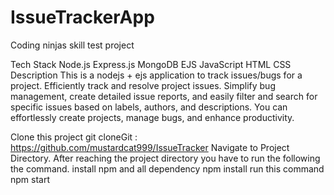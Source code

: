 # IssueTrackerApp
Coding ninjas skill test project

Tech Stack
Node.js
Express.js
MongoDB
EJS
JavaScript
HTML
CSS
Description
This is a nodejs + ejs application to track issues/bugs for a project. Efficiently track and resolve project issues. Simplify bug management, create detailed issue reports, and easily filter and search for specific issues based on labels, authors, and descriptions. You can effortlessly create projects, manage bugs, and enhance productivity.

Clone this project git cloneGit :  https://github.com/mustardcat999/IssueTracker
Navigate to Project Directory. After reaching the project directory you have to run the following the command.
install npm and all dependency npm install
run this command npm start
